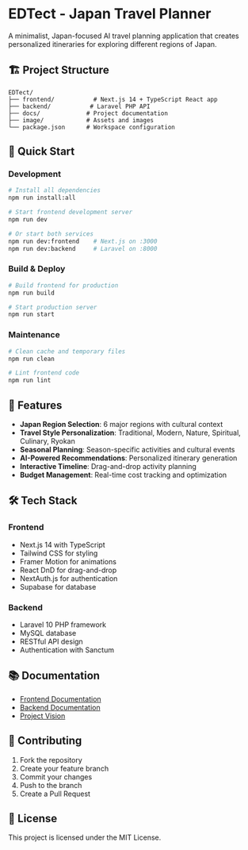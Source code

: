 # EDTect - Japan Travel Planner

A minimalist, Japan-focused AI travel planning application that creates personalized itineraries for exploring different regions of Japan.

## 🏗️ Project Structure

```
EDTect/
├── frontend/           # Next.js 14 + TypeScript React app
├── backend/           # Laravel PHP API
├── docs/             # Project documentation
├── image/            # Assets and images
└── package.json      # Workspace configuration
```

## 🚀 Quick Start

### Development

```bash
# Install all dependencies
npm run install:all

# Start frontend development server
npm run dev

# Or start both services
npm run dev:frontend    # Next.js on :3000
npm run dev:backend     # Laravel on :8000
```

### Build & Deploy

```bash
# Build frontend for production
npm run build

# Start production server
npm run start
```

### Maintenance

```bash
# Clean cache and temporary files
npm run clean

# Lint frontend code
npm run lint
```

## 🎌 Features

- **Japan Region Selection**: 6 major regions with cultural context
- **Travel Style Personalization**: Traditional, Modern, Nature, Spiritual, Culinary, Ryokan
- **Seasonal Planning**: Season-specific activities and cultural events
- **AI-Powered Recommendations**: Personalized itinerary generation
- **Interactive Timeline**: Drag-and-drop activity planning
- **Budget Management**: Real-time cost tracking and optimization

## 🛠️ Tech Stack

### Frontend
- Next.js 14 with TypeScript
- Tailwind CSS for styling
- Framer Motion for animations
- React DnD for drag-and-drop
- NextAuth.js for authentication
- Supabase for database

### Backend
- Laravel 10 PHP framework
- MySQL database
- RESTful API design
- Authentication with Sanctum

## 📚 Documentation

- [Frontend Documentation](docs/frontend-README.md)
- [Backend Documentation](docs/backend-README.md)
- [Project Vision](../CLAUDE.md)

## 🤝 Contributing

1. Fork the repository
2. Create your feature branch
3. Commit your changes
4. Push to the branch
5. Create a Pull Request

## 📄 License

This project is licensed under the MIT License.